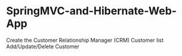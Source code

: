 # SpringMVC-and-Hibernate-Web-App

Create the Customer Relationship Manager (CRM)
Customer list
Add/Update/Delete Customer
